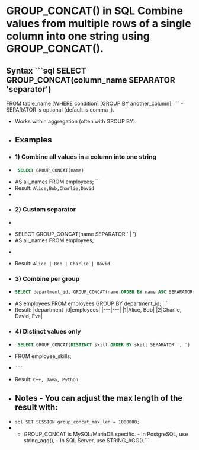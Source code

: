 # GROUP_CONCAT() in SQL Combine values from multiple rows of a single column into one string using GROUP_CONCAT().
## Syntax ```sql SELECT GROUP_CONCAT(column_name SEPARATOR 'separator')
FROM table_name [WHERE condition] [GROUP BY another_column]; ``` - 
SEPARATOR is optional (default is comma ,). 
- Works within aggregation (often with GROUP BY).
- ## Examples
- ### 1) Combine all values in a column into one string
- ```sql
   SELECT GROUP_CONCAT(name)
- AS all_names FROM employees; ```
- Result: ``` Alice,Bob,Charlie,David ```
- 
-  ### 2) Custom separator
-   ```sql
-   SELECT GROUP_CONCAT(name SEPARATOR ' | ')
-    AS all_names FROM employees;
-   ```
-   Result: ``` Alice | Bob | Charlie | David ```
-  ### 3) Combine per group
-   ```sql
    SELECT department_id, GROUP_CONCAT(name ORDER BY name ASC SEPARATOR ', ')
-  AS employees FROM employees GROUP BY department_id; ```
-  Result: |department_id|employees| |---|---| |1|Alice, Bob| |2|Charlie, David, Eve|
-   ### 4) Distinct values only
-   ```sql
     SELECT GROUP_CONCAT(DISTINCT skill ORDER BY skill SEPARATOR ', ')
-    FROM employee_skills;
-     ```
- Result: ``` C++, Java, Python ```
-  ## Notes - You can adjust the max length of the result with:
- ```sql SET SESSION group_concat_max_len = 1000000; ```
-  - GROUP_CONCAT is MySQL/MariaDB specific. - In PostgreSQL, use string_agg(), - In SQL Server, use STRING_AGG().```

